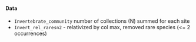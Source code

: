 #### Data ########

- `Invertebrate_community` number of collections (N) summed for each site
- `Invert_rel_raresn2` - relativized by col max, removed rare species (<= 2 occurrences)
